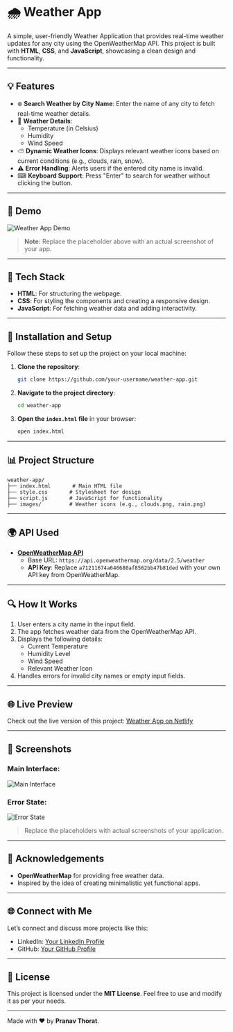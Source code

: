 # 🌧️ Weather App

A simple, user-friendly Weather Application that provides real-time weather updates for any city using the OpenWeatherMap API. This project is built with **HTML**, **CSS**, and **JavaScript**, showcasing a clean design and functionality.

---

## 💡 Features
- ❄️ **Search Weather by City Name**: Enter the name of any city to fetch real-time weather details.
- 🌌 **Weather Details**:
  - Temperature (in Celsius)
  - Humidity
  - Wind Speed
- ⛅ **Dynamic Weather Icons**: Displays relevant weather icons based on current conditions (e.g., clouds, rain, snow).
- ⚠ **Error Handling**: Alerts users if the entered city name is invalid.
- ⌨ **Keyboard Support**: Press "Enter" to search for weather without clicking the button.

---

## 🧰 Demo
![Weather App Demo](https://via.placeholder.com/600x400.png?text=Weather+App+Demo)

> **Note:** Replace the placeholder above with an actual screenshot of your app.

---

## 🔧 Tech Stack
- **HTML**: For structuring the webpage.
- **CSS**: For styling the components and creating a responsive design.
- **JavaScript**: For fetching weather data and adding interactivity.

---

## 🔢 Installation and Setup
Follow these steps to set up the project on your local machine:

1. **Clone the repository**:
   ```bash
   git clone https://github.com/your-username/weather-app.git
   ```

2. **Navigate to the project directory**:
   ```bash
   cd weather-app
   ```

3. **Open the `index.html` file** in your browser:
   ```bash
   open index.html
   ```

---

## 📊 Project Structure
```
weather-app/
├── index.html       # Main HTML file
├── style.css       # Stylesheet for design
├── script.js       # JavaScript for functionality
├── images/         # Weather icons (e.g., clouds.png, rain.png)
```

---

## 🌍 API Used
- **[OpenWeatherMap API](https://openweathermap.org/api)**
  - Base URL: `https://api.openweathermap.org/data/2.5/weather`
  - **API Key**: Replace `a71211674a646680af8562bb47b81ded` with your own API key from OpenWeatherMap.

---

## 🔍 How It Works
1. User enters a city name in the input field.
2. The app fetches weather data from the OpenWeatherMap API.
3. Displays the following details:
   - Current Temperature
   - Humidity Level
   - Wind Speed
   - Relevant Weather Icon
4. Handles errors for invalid city names or empty input fields.

---

## 🌐 Live Preview
Check out the live version of this project:
[Weather App on Netlify](https://your-netlify-link.netlify.app/)

---

## 🚀 Screenshots
### Main Interface:
![Main Interface](https://via.placeholder.com/600x400.png?text=Main+Interface)

### Error State:
![Error State](https://via.placeholder.com/600x400.png?text=Invalid+City+Name)

> Replace the placeholders with actual screenshots of your application.

---

## 🙏 Acknowledgements
- **OpenWeatherMap** for providing free weather data.
- Inspired by the idea of creating minimalistic yet functional apps.

---

## 🌐 Connect with Me
Let’s connect and discuss more projects like this:
- LinkedIn: [Your LinkedIn Profile](https://www.linkedin.com/in/your-linkedin/)
- GitHub: [Your GitHub Profile](https://github.com/your-username)

---

## 🚪 License
This project is licensed under the **MIT License**. Feel free to use and modify it as per your needs.

---

Made with ❤️ by **Pranav Thorat**.

